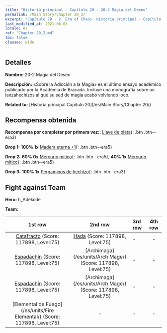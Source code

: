 ```yaml
---
title: "Historia principal - Capítulo 20 - 20-2 Magia del Deseo"
permalink: /Main Story/Chapter 20_2/
excerpt: "Capítulo 20 - 2. Era of Chaos  Historia principal - Capítulo 20_2. 20-2 Magia del Deseo"
last_modified_at: 2021-06-03
locale: es
ref: "Chapter 20_2.md"
toc: false
classes: wide
---
```


## Detalles

 **Nombre:** 20-2 Magia del Deseo

 **Descripción:** «Sobre la Adicción a la Magia» es el último ensayo académico publicado por la Academia de Bracada. Incluye una monografía sobre un lanzahechizos al que su sed de magia acabó volviendo loco.

 **Related to:** [Historia principal Capítulo 20](/es/Main Story/Chapter 20/)

## Recompensa obtenida

 **Recompensa por completar por primera vez::** [Llave de plata](/ItemsES/con_693/){: .btn .btn--era3}

 **Drop 1:** **100% 1x** [Madera eterna +1](/ItemsES/mat_69/){: .btn .btn--era5}

 **Drop 2:** **60% 0x** [Mercurio mítico](/ItemsES/mat_63/){: .btn .btn--era5}, **40% 1x** [Mercurio mítico](/ItemsES/mat_63/){: .btn .btn--era5}

 **Drop 3:** **100% 1x** [Pergaminos de hechizo](/ItemsES/con_694/){: .btn .btn--era3}


## Fight against Team
 **Hero:** h_Adelaide

 **Team:**


  | 1st row | 2nd row | 3rd row | 4th row |
  |:----:|:----:|:----|:----:|
  | [Catafracto](/es/units/Cavalier/) (Score: 117898, Level:75)  | [Hada](/es/units/Sprite/) (Score: 117898, Level:75)  | - | - |
  | [Espadachín](/es/units/Swordsman/) (Score: 117898, Level:75)  | [Archimaga](/es/units/Arch Mage/) (Score: 117898, Level:75)  | - | - |
  | [Espadachín](/es/units/Swordsman/) (Score: 117898, Level:75)  | [Archimaga](/es/units/Arch Mage/) (Score: 117898, Level:75)  | - | - |
  | [Elemental de Fuego](/es/units/Fire Elemental/) (Score: 117898, Level:75)  | - | - | - |


